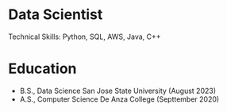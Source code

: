 # Data Scientist

Technical Skills: Python, SQL, AWS, Java, C++

# Education

- B.S., Data Science  San Jose State University (August 2023)
- A.S., Computer Science  De Anza College (Septtember 2020)
